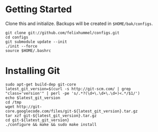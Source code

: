 Getting Started
===============
Clone this and initialize. Backups will be created in `$HOME/bak/configs`.

    git clone git://github.com/felixhummel/configs.git
    cd configs
    git submodule update --init
    ./init --force
    source $HOME/.bashrc

Installing Git
==============

    sudo apt-get build-dep git-core
    latest_git_version=$(curl -s http://git-scm.com/ | grep "class='version'" | perl -pe 's/.*?(\d+\.\d+\.\d+)<.*/$1/')
    echo $latest_git_version 
    cd /tmp
    wget http://git-core.googlecode.com/files/git-${latest_git_version}.tar.gz
    tar xzf git-${latest_git_version}.tar.gz
    cd git-${latest_git_version}
    ./configure && make && sudo make install

